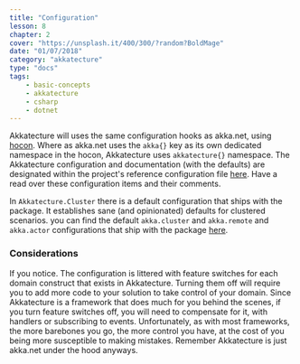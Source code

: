 ```yaml
---
title: "Configuration"
lesson: 8
chapter: 2
cover: "https://unsplash.it/400/300/?random?BoldMage"
date: "01/07/2018"
category: "akkatecture"
type: "docs"
tags:
    - basic-concepts
    - akkatecture
    - csharp
    - dotnet
---
```

Akkatecture will uses the same configuration hooks as akka.net, using [hocon](http://getakka.net/articles/concepts/configuration.html). Where as akka.net uses the `akka{}` key as its own dedicated namespace in the hocon, Akkatecture uses `akkatecture{}` namespace. The Akkatecture configuration and documentation (with the defaults) are designated within the project's reference configuration file [here](https://github.com/Lutando/Akkatecture/blob/master/src/Akkatecture/Configuration/reference.conf). Have a read over these configuration items and their comments.

In `Akkatecture.Cluster` there is a default configuration that ships with the package. It establishes sane (and opinionated) defaults for clustered scenarios. you can find the default `akka.cluster` and `akka.remote` and `akka.actor` configurations that ship with the package [here](https://github.com/Lutando/Akkatecture/blob/master/src/Akkatecture.Clustering/Configuration/default.conf).


### Considerations

If you notice. The configuration is littered with feature switches for each domain construct that exists in Akkatecture. Turning them off will require you to add more code to your solution to take control of your domain. Since Akkatecture is a framework that does much for you behind the scenes, if you turn feature switches off, you will need to compensate for it, with handlers or subscribing to events. Unfortunately, as with most frameworks, the more barebones you go, the more control you have, at the cost of you being more susceptible to making mistakes. Remember Akkatecture is just akka.net under the hood anyways.